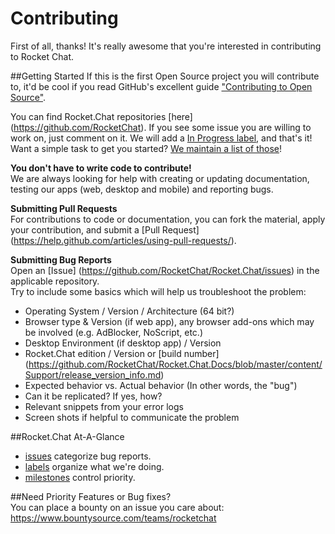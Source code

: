 # Contributing

First of all, thanks! It's really awesome that you're interested in contributing to Rocket Chat.

##Getting Started 
If this is the first Open Source project you will contribute to, it'd be cool if you read GitHub's excellent guide ["Contributing to Open Source"](https://guides.github.com/activities/contributing-to-open-source/).  
  
You can find Rocket.Chat repositories [here] (https://github.com/RocketChat). If you see some issue you are willing to work on, just comment on it. We will add a [In Progress label](https://github.com/RocketChat/Rocket.Chat/labels/stat%3A%20in%20progress), and that's it! Want a simple task to get you started? [We maintain a list of those](https://github.com/RocketChat/Rocket.Chat/labels/contrib%3A%20easy)!

**You don't have to write code to contribute!**  
We are always looking for help with creating or updating documentation, testing our apps (web, desktop and mobile) and reporting bugs. 

**Submitting Pull Requests**  
For contributions to code or documentation, you can fork the material, apply your contribution, and submit a [Pull Request] (https://help.github.com/articles/using-pull-requests/).

**Submitting Bug Reports**  
Open an [Issue] (https://github.com/RocketChat/Rocket.Chat/issues) in the applicable repository.  
Try to include some basics which will help us troubleshoot the problem:

* Operating System / Version / Architecture (64 bit?)
* Browser type & Version (if web app), any browser add-ons which may be involved (e.g. AdBlocker, NoScript, etc.)
* Desktop Environment (if desktop app) / Version    
* Rocket.Chat edition / Version or [build number] (https://github.com/RocketChat/Rocket.Chat.Docs/blob/master/content/Support/release_version_info.md)
* Expected behavior vs. Actual behavior (In other words, the "bug")
* Can it be replicated? If yes, how?
* Relevant snippets from your error logs
* Screen shots if helpful to communicate the problem

##Rocket.Chat At-A-Glance
* [issues](https://github.com/RocketChat/Rocket.Chat/issues) categorize bug reports. 
* [labels](https://github.com/RocketChat/Rocket.Chat/labels) organize what we're doing. 
* [milestones](https://github.com/RocketChat/Rocket.Chat/milestones) control priority.

##Need Priority Features or Bug fixes?   
You can place a bounty on an issue you care about: https://www.bountysource.com/teams/rocketchat
